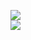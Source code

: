 [![](https://img.shields.io/badge/Made%20With-Github%20Spray-lightgrey.svg?style=for-the-badge&logo=github)](https://github.com/Annihil/github-spray#6368)  
[![](https://i.imgur.com/2DrTn0Z.gif)](https://github.com/Annihil/github-spray)